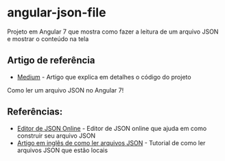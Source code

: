 # angular-json-file
Projeto em Angular 7 que mostra como fazer a leitura de um arquivo JSON e mostrar o conteúdo na tela

## Artigo de referência
 * [Medium](https://medium.com/@erikthiago/leitura-arquivo-json-no-angular-7-cfeb2e7b2147) - Artigo que explica em detalhes o código do projeto

Como ler um arquivo JSON no Angular 7!

## Referências:
* [Editor de JSON Online](https://jsoneditoronline.org/) - Editor de JSON online que ajuda em como construir seu arquivo JSON
* [Artigo em inglês de como ler arquivos JSON](https://www.angularjswiki.com/angular/how-to-read-local-json-files-in-angular/) - Tutorial de como ler arquivos JSON que estão locais
